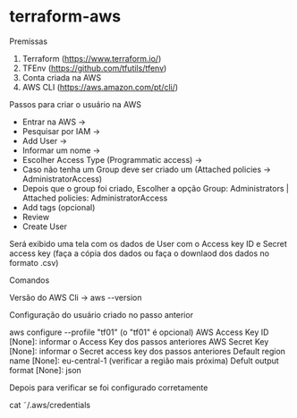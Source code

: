 # terraform-aws

Premissas
1. Terraform (https://www.terraform.io/)
2. TFEnv (https://github.com/tfutils/tfenv)
3. Conta criada na AWS
4. AWS CLI (https://aws.amazon.com/pt/cli/)

Passos para criar o usuário na AWS

- Entrar na AWS -> 
- Pesquisar por IAM -> 
- Add User -> 
- Informar um nome -> 
- Escolher Access Type (Programmatic access) -> 
- Caso não tenha um Group deve ser criado um (Attached policies -> AdministratorAccess)
- Depois que o group foi criado, Escolher a opção Group: Administrators | Attached policies: AdministratorAccess
- Add tags (opcional)
- Review
- Create User

Será exibido uma tela com os dados de User com o Access key ID e Secret access key (faça a cópia dos dados ou faça o downlaod dos dados no formato .csv)


Comandos

Versão do AWS Cli -> aws --version

Configuração do usuário criado no passo anterior

aws configure --profile "tf01" (o "tf01" é opcional)
AWS Access Key ID [None]: informar o Access Key dos passos anteriores
AWS Secret Key [None]: informar o Secret access key dos passos anteriores
Default region name [None]: eu-central-1 (verificar a região mais próxima)
Defult output format [None]: json

Depois para verificar se foi configurado corretamente

cat ˜/.aws/credentials


